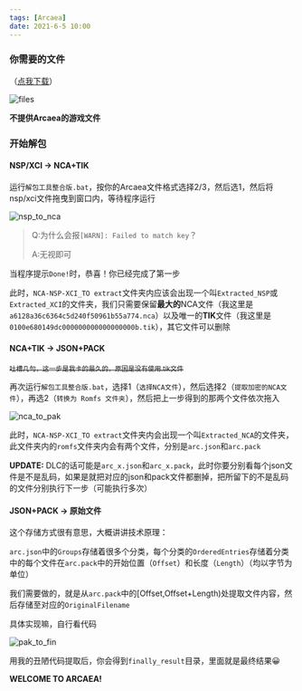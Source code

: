 ```yaml
---
tags: [Arcaea]
date: 2021-6-5 10:00
---
```

### 你需要的文件

（[点我下载](https://raw.fastgit.org/Young-Lord/Young-Lord.github.io/master/files/ARCAEA_SWITCH_DEPACK.zip)）

![files](https://i.loli.net/2021/06/05/Czkpi627l4yFdTv.png)

**不提供Arcaea的游戏文件**

### 开始解包

#### NSP/XCI -> NCA+TIK

运行`解包工具整合版.bat`，按你的Arcaea文件格式选择2/3，然后选1，然后将nsp/xci文件拖曳到窗口内，等待程序运行

![nsp_to_nca](https://i.loli.net/2021/06/05/RDewg5VaO3MBWPx.png)

> Q:为什么会报`[WARN]: Failed to match key`？
>
> A:无视即可

当程序提示`Done!`时，恭喜！你已经完成了第一步

此时，`NCA-NSP-XCI_TO extract`文件夹内应该会出现一个叫`Extracted_NSP`或`Extracted_XCI`的文件夹，我们只需要保留**最大的**NCA文件（我这里是`a6128a36c6364c5d240f50961b55a774.nca`）以及唯一的**TIK**文件（我这里是`0100e680149dc000000000000000000b.tik`），其它文件可以删除

#### NCA+TIK -> JSON+PACK

<del><small>吐槽几句，这一步是我卡的最久的，原因是没有使用.tik文件</small></del>

再次运行`解包工具整合版.bat`，选择1（`选择NCA文件`），然后选择2（`提取加密的NCA文件`），再选2（`转换为 Romfs 文件夹`），然后把上一步得到的那两个文件依次拖入

![nca_to_pak](https://i.loli.net/2021/06/05/YrsOi2plxtWj5KR.png)

此时，`NCA-NSP-XCI_TO extract`文件夹内会出现一个叫`Extracted_NCA`的文件夹，此文件夹内的`romfs`文件夹内会有两个文件，分别是`arc.json`和`arc.pack`

**UPDATE:** DLC的话可能是`arc_x.json`和`arc_x.pack`，此时你要分别看每个json文件是不是乱码，如果是就把对应的json和pack文件都删掉，把所留下的不是乱码的文件分别执行下一步（可能执行多次）

#### JSON+PACK -> 原始文件

这个存储方式很有意思，大概讲讲技术原理：

`arc.json`中的`Groups`存储着很多个分类，每个分类的`OrderedEntries`存储着分类中的每个文件在`arc.pack`中的开始位置（`Offset`）和长度（`Length`）（均以字节为单位）

我们需要做的，就是从`arc.pack`中的\[Offset,Offset+Length\)处提取文件内容，然后存储至对应的`OriginalFilename`

具体实现嘛，自行看代码

![pak_to_fin](https://i.loli.net/2021/06/05/qi6r5kYlztZ3X4a.png)

用我的丑陋代码提取后，你会得到`finally_result`目录，里面就是最终结果😀

**WELCOME TO ARCAEA!**
